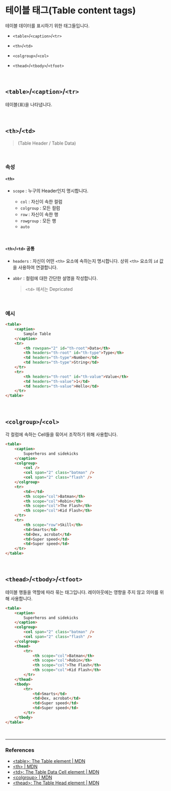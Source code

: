 # 테이블 태그(Table content tags)

테이블 데이터를 표시하기 위한 태그들입니다.

- `<table>`/`<caption>`/`<tr>`

- `<th>`/`<td>`

- `<colgroup>`/`<col>`

- `<thead>`/`<tbody>`/`<tfoot>`

<br>

## `<table>`/`<caption>`/`<tr>`

테이블(표)을 나타냅니다.

<br>

## `<th>`/`<td>`

> (Table Header / Table Data)

<br>

### 속성

#### `<th>`

- `scope` : 누구의 Header인지 명시합니다.

  - `col` : 자신이 속한 컬럼
  - `colgroup` : 모든 컬럼
  - `row` : 자신이 속한 행
  - `rowgroup` : 모든 행
  - `auto`

<br>

#### `<th>`/`<td>` 공통

- `headers` : 자신이 어떤 `<th>` 요소에 속하는지 명시합니다. 상위 `<th>` 요소의 `id` 값을 사용하여 연결합니다.

- `abbr` : 컬럼에 대한 간단한 설명을 작성합니다.
  > `<td>` 에서는 Depricated

<br>

### 예시

```html
<table>
	<caption>
		Sample Table
	</caption>
	<tr>
		<th rowspan="2" id="th-root">Data</th>
		<th headers="th-root" id="th-type">Type</th>
		<td headers="th-type">Number</td>
		<td headers="th-type">String</td>
	</tr>
	<tr>
		<th headers="th-root" id="th-value">Value</th>
		<td headers="th-value">1</td>
		<td headers="th-value">Hello</td>
	</tr>
</table>
```

<br>

## `<colgroup>`/`<col>`

각 컬럼에 속하는 Cell들을 묶어서 조작하기 위해 사용합니다.

```html
<table>
	<caption>
		Superheros and sidekicks
	</caption>
	<colgroup>
		<col />
		<col span="2" class="batman" />
		<col span="2" class="flash" />
	</colgroup>
	<tr>
		<td></td>
		<th scope="col">Batman</th>
		<th scope="col">Robin</th>
		<th scope="col">The Flash</th>
		<th scope="col">Kid Flash</th>
	</tr>
	<tr>
		<th scope="row">Skill</th>
		<td>Smarts</td>
		<td>Dex, acrobat</td>
		<td>Super speed</td>
		<td>Super speed</td>
	</tr>
</table>
```

<br>

## `<thead>`/`<tbody>`/`<tfoot>`

테이블 행들을 역할에 따라 묶는 태그입니다. 레이아웃에는 영향을 주지 않고 의미를 위해 사용합니다.

```html
<table>
	<caption>
		Superheros and sidekicks
	</caption>
	<colgroup>
		<col span="2" class="batman" />
		<col span="2" class="flash" />
	</colgroup>
	<thead>
		<tr>
			<th scope="col">Batman</th>
			<th scope="col">Robin</th>
			<th scope="col">The Flash</th>
			<th scope="col">Kid Flash</th>
		</tr>
	</thead>
	<tbody>
		<tr>
			<td>Smarts</td>
			<td>Dex, acrobat</td>
			<td>Super speed</td>
			<td>Super speed</td>
		</tr>
	</tbody>
</table>
```

<br>

---

### References

- [\<table\>: The Table element | MDN](https://developer.mozilla.org/en-US/docs/Web/HTML/Element/table)
- [\<th\> | MDN](https://developer.mozilla.org/en-US/docs/Web/HTML/Element/th)
- [\<td\>: The Table Data Cell element | MDN](https://developer.mozilla.org/en-US/docs/Web/HTML/Element/td)
- [\<colgroup\> | MDN](https://developer.mozilla.org/en-US/docs/Web/HTML/Element/colgroup)
- [\<thead\>: The Table Head element | MDN](https://developer.mozilla.org/en-US/docs/Web/HTML/Element/thead)

